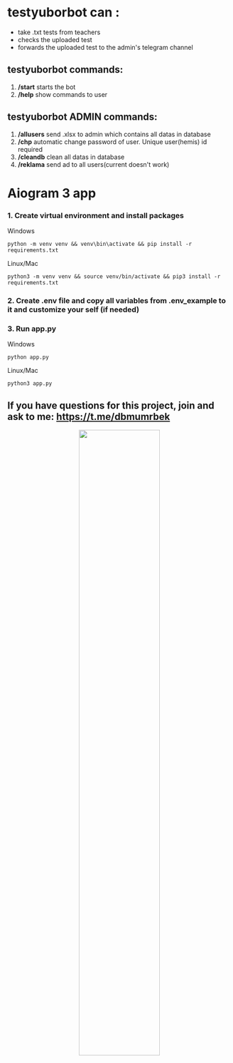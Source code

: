 # testyuborbot can : 
- take .txt tests from teachers
- checks the uploaded test 
- forwards the uploaded test to the admin's telegram channel

## testyuborbot commands: 
1. **/start**  starts the bot
2. **/help**   show commands to user

## testyuborbot ADMIN commands: 
1. **/allusers**  send .xlsx to admin which contains all datas in database
2. **/chp**       automatic change password of user. Unique user(hemis) id required
3. **/cleandb**   clean all datas in database
3. **/reklama**   send ad to all users(current doesn't work)


# Aiogram 3 app

### 1. Create virtual environment and install packages
Windows
```shell
python -m venv venv && venv\bin\activate && pip install -r requirements.txt
```

Linux/Mac
```shell
python3 -m venv venv && source venv/bin/activate && pip3 install -r requirements.txt
```

### 2. Create .env file and copy all variables from .env_example to it and customize your self (if needed)

### 3. Run app.py
Windows
```shell
python app.py
```
Linux/Mac
```shell
python3 app.py
```

## If you have questions for this project, join and ask to me: https://t.me/dbmumrbek

<p align="center">
<img style="width: 60%;" src="https://i.postimg.cc/nzykWKNd/result.gif">
</p>

